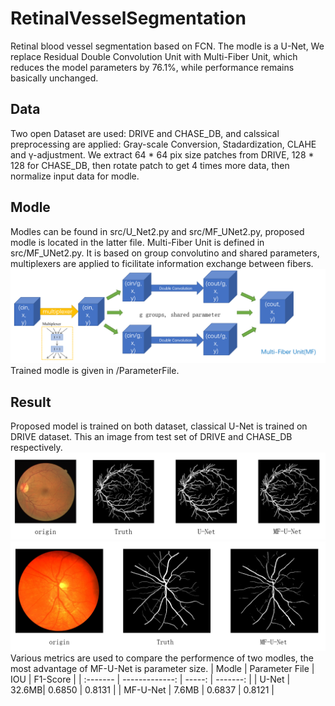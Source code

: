 # RetinalVesselSegmentation
  Retinal blood vessel segmentation based on FCN. 
  The modle is a U-Net, We replace Residual Double Convolution Unit with Multi-Fiber Unit, 
  which reduces the model parameters by 76.1%, while performance remains basically unchanged.
  
## Data
  Two open Dataset are used: DRIVE and CHASE_DB, and calssical preprocessing are applied: Gray-scale Conversion, Stadardization, CLAHE and γ-adjustment.
  We extract 64 * 64 pix size patches from DRIVE, 128 * 128 for CHASE_DB, then rotate patch to get 4 times more data, then normalize input data for modle.
  
## Modle
  Modles can be found in src/U_Net2.py and src/MF_UNet2.py, proposed modle is located in the latter file. 
  Multi-Fiber Unit is defined in src/MF_UNet2.py. 
  It is based on group convolutino and shared parameters, multiplexers are applied to ficilitate information exchange between fibers.
  ![Multi-Fiber Unit](https://github.com/mitseng/RetinalVesselSegmentation/blob/master/MFUnit.png)
  Trained modle is given in /ParameterFile.

## Result
  Proposed model is trained on both dataset, classical U-Net is trained on DRIVE dataset.
  This an image from test set of DRIVE and CHASE_DB respectively.
  ![DRIVE](https://github.com/mitseng/RetinalVesselSegmentation/blob/master/DRIVE_rst.png)
  ![CHASE_DB](https://github.com/mitseng/RetinalVesselSegmentation/blob/master/CHASE_DB_rst.png)
  Various metrics are used to compare the performence of two modles, the most advantage of MF-U-Net is parameter size.
  | Modle    | Parameter File |   IOU   | F1-Score |
  | :------- | -------------: |  -----: | -------: |
  | U-Net    |          32.6MB|  0.6850 |   0.8131 |
  | MF-U-Net |          7.6MB |  0.6837 |   0.8121 |
